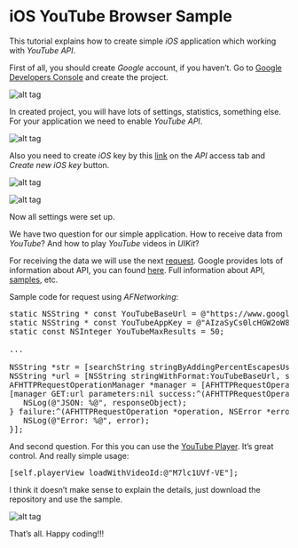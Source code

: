 # iOS YouTube Browser Sample

This tutorial explains how to create simple <i>iOS</i> application which working with <i>YouTube API</i>.

First of all, you should create <i>Google</i> account, if you haven’t. Go to <a href="https://console.developers.google.com/project">Google Developers Console</a> and create the project.

![alt tag](https://raw.github.com/maximbilan/ios_youtube_browser/master/img/img1.png)

In created project, you will have lots of settings, statistics, something else. For your application we need to enable <i>YouTube API</i>.

![alt tag](https://raw.github.com/maximbilan/ios_youtube_browser/master/img/img2.png)

Also you need to create <i>iOS</i> key by this <a href="https://code.google.com/apis/console/?noredirect">link</a> on the <i>API</i> access tab and <i>Create new iOS key</i> button.

![alt tag](https://raw.github.com/maximbilan/ios_youtube_browser/master/img/img3.png)

![alt tag](https://raw.github.com/maximbilan/ios_youtube_browser/master/img/img4.png)

Now all settings were set up.

We have two question for our simple application. How to receive data from <i>YouTube</i>? And how to play <i>YouTube</i> videos in <i>UIKit</i>?

For receiving the data we will use the next <a href="https://developers.google.com/apis-explorer/#p/youtube/v3/youtube.search.list">request</a>. Google provides lots of information about API, you can found <a href="https://developers.google.com/youtube/v3/">here</a>. Full information about API, <a href="https://developers.google.com/youtube/v3/sample_requests">samples</a>, etc.

Sample code for request using <i>AFNetworking</i>:

<pre>
static NSString * const YouTubeBaseUrl = @"https://www.googleapis.com/youtube/v3/search?part=snippet&q=%@&type=video&videoCaption=closedCaption&key=%@&maxResults=%@";
static NSString * const YouTubeAppKey = @"AIzaSyCs0lcHGW2oW88FO8FeR8j_hXMc9oCG6p0";
static const NSInteger YouTubeMaxResults = 50;

...

NSString *str = [searchString stringByAddingPercentEscapesUsingEncoding:NSUTF8StringEncoding];
NSString *url = [NSString stringWithFormat:YouTubeBaseUrl, str, YouTubeAppKey, @(YouTubeMaxResults)];
AFHTTPRequestOperationManager *manager = [AFHTTPRequestOperationManager manager];
[manager GET:url parameters:nil success:^(AFHTTPRequestOperation *operation, id responseObject) {
   NSLog(@"JSON: %@", responseObject);
} failure:^(AFHTTPRequestOperation *operation, NSError *error) {
   NSLog(@"Error: %@", error);
}];
</pre>

And second question. For this you can use the <a href="https://github.com/youtube/youtube-ios-player-helper">YouTube Player</a>. It’s great control. And really simple usage:

<pre>
[self.playerView loadWithVideoId:@"M7lc1UVf-VE"];
</pre>

I think it doesn’t make sense to explain the details, just download the repository and use the sample.

![alt tag](https://raw.github.com/maximbilan/ios_youtube_browser/master/img/img5.png)

That’s all. Happy coding!!!
